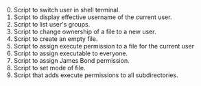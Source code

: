 0. Script to switch user in shell terminal.
1. Script to display effective username of the current user.
2. Script to list user's groups.
3. Script to change ownership of a file to a new user.
4. Script to create an empty file.
5. Script to assign execute permission to a file for the current user
6. Script to assign executable to everyone.
7. Script to assign James Bond permission.
10. Script to set mode of file.
11. Script that adds execute permissions to all subdirectories.  
